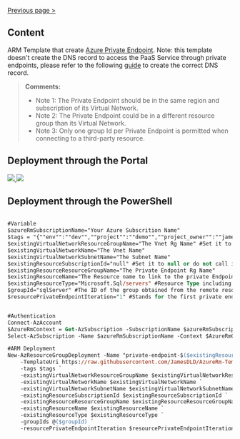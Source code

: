 [Previous page >](../)

Content
------------
ARM Template that create [Azure Private Endpoint](https://docs.microsoft.com/en-us/azure/private-link/private-endpoint-overview).
Note: this template doesn't create the DNS record to access the PaaS Service through private endpoints, please refer to the following [guide](https://docs.microsoft.com/en-us/azure/private-link/private-endpoint-overview#dns-configuration) to create the correct DNS record.

> **Comments:**
> - Note 1: The Private Endpoint should be in the same region and subscription of its Virtual Network.
> - Note 2: The Private Endpoint could be in a different resource group than its Virtual Network.
> - Note 3: Only one group Id per Private Endpoint is permitted when connecting to a third-party resource.

Deployment through the Portal
------------

<a href="https://portal.azure.com/#create/Microsoft.Template/uri/https%3A%2F%2Fraw.githubusercontent.com%2FJamesDLD%2FAzureRm-Template%2Fmaster%2FCreate-AzPrivateEnpoints%2Fazuredeploy.json" target="_blank">
    <img src="http://azuredeploy.net/deploybutton.png"/>
</a>

<a href="http://armviz.io/#/?load=https%3A%2F%2Fraw.githubusercontent.com%2FJamesDLD%2FAzureRm-Template%2Fmaster%2FCreate-AzPrivateEnpoints%2Fazuredeploy.json" target="_blank">
    <img src="http://armviz.io/visualizebutton.png"/>
</a>


Deployment through the PowerShell
------------

```ps

#Variable
$azureRmSubscriptionName="Your Azure Subscrition Name"
$tags = "{""env"":""dev"",""project"":""demo"",""project_owner"":""james@dld23.com""}""" 
$existingVirtualNetworkResourceGroupName="The Vnet Rg Name" #Set it to null if it's the same than the Private Endpoint
$existingVirtualNetworkName="The Vnet Name"
$existingVirtualNetworkSubnetName="The Subnet Name"
$existingResourceSubscriptionId="null" #Set it to null or do not call it from the template if the resource is in the same subscription that your private endpoint
$existingResourceResourceGroupName="The Private Endpoint Rg Name"
$existingResourceName="The Resource name to link to the private Endpoint"
$existingResourceType="Microsoft.Sql/servers" #Resource Type including resource provider namespace of the Resource that will be linked to the Private Endpoint
$groupId="sqlServer" #The ID of the group obtained from the remote resource that this private endpoint should connect to
$resourcePrivateEndpointIteration="1" #Stands for the first private endpoint of your resource, a resource can have several private endpoints.


#Authentication
Connect-AzAccount
$AzureRmContext = Get-AzSubscription -SubscriptionName $azureRmSubscriptionName | Set-AzContext -ErrorAction Stop
Select-AzSubscription -Name $azureRmSubscriptionName -Context $AzureRmContext -Force -ErrorAction Stop

#ARM Deployment
New-AzResourceGroupDeployment -Name "private-endpoint-$($existingResourceName)-pe$($resourcePrivateEndpointIteration)" -ResourceGroupName $existingResourceResourceGroupName `
    -TemplateUri https://raw.githubusercontent.com/JamesDLD/AzureRm-Template/master/Create-AzPrivateEnpoints/azuredeploy.json `
    -tags $tags `
    -existingVirtualNetworkResourceGroupName $existingVirtualNetworkResourceGroupName `
    -existingVirtualNetworkName $existingVirtualNetworkName `
    -existingVirtualNetworkSubnetName $existingVirtualNetworkSubnetName `
    -existingResourceSubscriptionId $existingResourceSubscriptionId `
    -existingResourceResourceGroupName $existingResourceResourceGroupName `
    -existingResourceName $existingResourceName `
    -existingResourceType $existingResourceType `
    -groupIds @($groupId) `
    -resourcePrivateEndpointIteration $resourcePrivateEndpointIteration -ErrorAction Stop

```